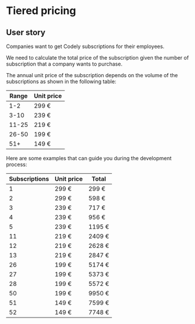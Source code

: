 # Tiered pricing

## User story

Companies want to get Codely subscriptions for their employees.

We need to calculate the total price of the subscription given the number of
subscription that a company wants to purchase.

The annual unit price of the subscription depends on the volume of the
subscriptions as shown in the following table:

| Range  | Unit price  |
|--------|-------------|
| 1-2    | 299 €       |
| 3-10   | 239 €       |
| 11-25  | 219 €       |
| 26-50  | 199 €       |
| 51+    | 149 €       |

Here are some examples that can guide you during the development process:

| Subscriptions | Unit price | Total  |
|---------------|------------|--------|
| 1             | 299 €      | 299 €  |
| 2             | 299 €      | 598 €  |
| 3             | 239 €      | 717 €  |
| 4             | 239 €      | 956 €  |
| 5             | 239 €      | 1195 € |
| 11            | 219 €      | 2409 € |
| 12            | 219 €      | 2628 € |
| 13            | 219 €      | 2847 € |
| 26	           | 199 €      | 5174 € |
| 27	           | 199 €      | 5373 € |
| 28	           | 199 €      | 5572 € |
| 50	           | 199 €      | 9950 € |
| 51	           | 149 €      | 7599 € |
| 52            | 149 €      | 7748 € |
